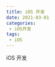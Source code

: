 ```yaml
---
title: iOS 开发
date: 2021-03-01
categories:
 - iOS开发
tags:
 - iOS
---
```


<Boxx changeTime="5000"/>

iOS 开发